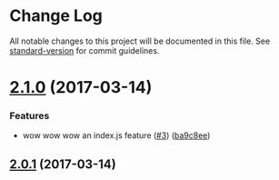 # Change Log

All notable changes to this project will be documented in this file.
See [standard-version](https://github.com/conventional-changelog/standard-version) for commit guidelines.

<a name="2.1.0"></a>
# [2.1.0](https://github.com/bcoe/standard-version-lerna-test/compare/bcoe-lerna-2@2.0.1...bcoe-lerna-2@2.1.0) (2017-03-14)


### Features

* wow wow wow an index.js feature ([#3](https://github.com/bcoe/standard-version-lerna-test/issues/3)) ([ba9c8ee](https://github.com/bcoe/standard-version-lerna-test/commit/ba9c8ee))

<a name="2.0.1"></a>
## [2.0.1](https://github.com/bcoe/standard-version-lerna-test/compare/bcoe-lerna-2@2.0.0...bcoe-lerna-2@2.0.1) (2017-03-14)
